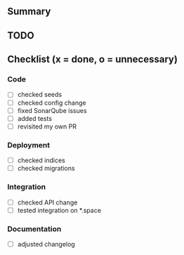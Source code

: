 ## Summary

## TODO

## Checklist (x = done, o = unnecessary)
### Code
* [ ] checked seeds
* [ ] checked config change
* [ ] fixed SonarQube issues
* [ ] added tests
* [ ] revisited my own PR

### Deployment
* [ ] checked indices
* [ ] checked migrations

### Integration
* [ ] checked API change
* [ ] tested integration on *.space

### Documentation
* [ ] adjusted changelog
